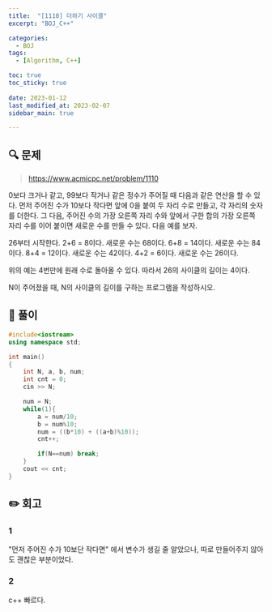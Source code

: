 ```yaml
---
title:  "[1110] 더하기 사이클"
excerpt: "BOJ_C++"

categories:
  - BOJ
tags:
  - [Algorithm, C++]

toc: true
toc_sticky: true
 
date: 2023-01-12
last_modified_at: 2023-02-07
sidebar_main: true

---
```

<!--
문제 🔍
풀이 🎯 ⭕ ❌
주의할 점 🚨
짚고갈 점 ✏️
기타 🔥🌝🪐🔔
-->
## 🔍 문제
> <https://www.acmicpc.net/problem/1110>
<div class="notice" markdown="1">
0보다 크거나 같고, 99보다 작거나 같은 정수가 주어질 때 다음과 같은 연산을 할 수 있다. 먼저 주어진 수가 10보다 작다면 앞에 0을 붙여 두 자리 수로 만들고, 각 자리의 숫자를 더한다. 그 다음, 주어진 수의 가장 오른쪽 자리 수와 앞에서 구한 합의 가장 오른쪽 자리 수를 이어 붙이면 새로운 수를 만들 수 있다. 다음 예를 보자.

26부터 시작한다. 2+6 = 8이다. 새로운 수는 68이다. 6+8 = 14이다. 새로운 수는 84이다. 8+4 = 12이다. 새로운 수는 42이다. 4+2 = 6이다. 새로운 수는 26이다.

위의 예는 4번만에 원래 수로 돌아올 수 있다. 따라서 26의 사이클의 길이는 4이다.

N이 주어졌을 때, N의 사이클의 길이를 구하는 프로그램을 작성하시오.
</div>

## 🎯 풀이
```cpp
#include<iostream>
using namespace std;

int main()
{
    int N, a, b, num;
    int cnt = 0;
	cin >> N;

    num = N;
    while(1){
        a = num/10;
        b = num%10;
        num = ((b*10) + ((a+b)%10));
        cnt++;

        if(N==num) break;
    }
    cout << cnt;
}
```
## ✏️ 회고
### 1
"먼저 주어진 수가 10보단 작다면" 에서 변수가 생길 줄 알았으나, 따로 만들어주지 않아도 괜찮은 부분이었다.
### 2
c++ 빠르다.